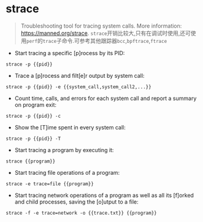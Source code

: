 # strace

> Troubleshooting tool for tracing system calls.
> More information: <https://manned.org/strace>.
> `strace`开销比较大,只有在调试时使用,还可使用`perf`的`trace`子命令.可参考其他跟踪器`bcc`,`bpftrace`,`ftrace`

- Start tracing a specific [p]rocess by its PID:

`strace -p {{pid}}`

- Trace a [p]rocess and filt[e]r output by system call:

`strace -p {{pid}} -e {{system_call,system_call2,...}}`

- Count time, calls, and errors for each system call and report a summary on program exit:

`strace -p {{pid}} -c`

- Show the [T]ime spent in every system call:

`strace -p {{pid}} -T`

- Start tracing a program by executing it:

`strace {{program}}`

- Start tracing file operations of a program:

`strace -e trace=file {{program}}`

- Start tracing network operations of a program as well as all its [f]orked and child processes, saving the [o]utput to a file:

`strace -f -e trace=network -o {{trace.txt}} {{program}}`
